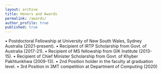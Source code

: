 ```yaml
---
layout: archive
title: Honors and Awards
permalink: /awards/
author_profile: true
published: true
---
```


•	Postdoctoral Fellowship at University of New South Wales, Sydney Australia (2021-present).
•	Recipient of IRTP Scholarship from Govt. of Australia (2017-21).
•	Recipient of MS fellowship from GIK Institute (2013-15).
•	Recipient of Chief Minister Scholarship from Govt. of Khyber Pakhtunkhwa (2009-13).
•	2nd Position holder in the faculty at graduation level.
•	3rd Position in 3MT competition at Department of Computing (2020)

